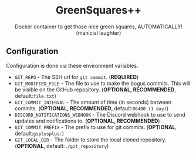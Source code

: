 <h1 align="center">GreenSquares++</h1>
<p align="center">Docker container to get those nice green squares, AUTOMATICALLY! (manicial laughter)</p>

<h2>Configuration</h2>
<p>Configuration is done via these environment variables.</p>

* `GIT_REPO` - The SSH url for `git commit`. (**REQUIRED**)
* `GIT_MODIFIED_FILE` - The file to use to make the bogus commits.  This will be visible on the GitHub repository. (**OPTIONAL, RECOMMENDED**, default:`file.txt`)
* `GIT_COMMIT_INTERVAL` - The amount of time (in seconds) between commits.  (**OPTIONAL, RECOMMENDED**, default:`86400 (1 day)`)
* `DISCORD_NOTIFICATIONS_WEBHOOK` - The Discord webhook to use to send updates and notifications to. (**OPTIONAL, RECOMMENDED**)
* `GIT_COMMIT_PREFIX` - The prefix to use for git commits. (**OPTIONAL**, default:`gsplusplus:`)
* `GIT_LOCAL_DIR` - The folder to store the local cloned repository. (**OPTIONAL**, default:`./git_repository`)
